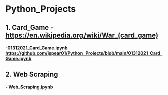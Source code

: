 # Python_Projects

## 1. Card_Game - https://en.wikipedia.org/wiki/War_(card_game)
#### -01312021_Card_Game.ipynb https://github.com/jspear01/Python_Projects/blob/main/01312021_Card_Game.ipynb
## 2. Web Scraping
#### - Web_Scraping.ipynb
